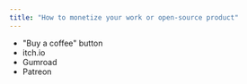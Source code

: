 ```yaml
---
title: "How to monetize your work or open-source product"
---
```


- "Buy a coffee" button
- itch.io
- Gumroad
- Patreon
